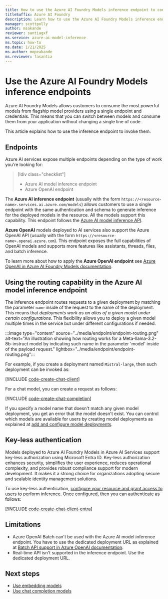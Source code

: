 ```yaml
---
title: How to use the Azure AI Foundry Models inference endpoint to consume models
titleSuffix: Azure AI Foundry
description: Learn how to use the Azure AI Foundry Models inference endpoint to consume models
manager: scottpolly
author: msakande
reviewer: santiagxf
ms.service: azure-ai-model-inference
ms.topic: how-to
ms.date: 1/21/2025
ms.author: mopeakande
ms.reviewer: fasantia
---
```


# Use the Azure AI Foundry Models inference endpoints

Azure AI Foundry Models allows customers to consume the most powerful models from flagship model providers using a single endpoint and credentials. This means that you can switch between models and consume them from your application without changing a single line of code.

This article explains how to use the inference endpoint to invoke them.

## Endpoints

Azure AI services expose multiple endpoints depending on the type of work you're looking for:

> [!div class="checklist"]
> * Azure AI model inference endpoint
> * Azure OpenAI endpoint

The **Azure AI inference endpoint** (usually with the form `https://<resource-name>.services.ai.azure.com/models`) allows customers to use a single endpoint with the same authentication and schema to generate inference for the deployed models in the resource. All the models support this capability. This endpoint follows the [Azure AI model inference API](.././reference/reference-model-inference-api.md). 

**Azure OpenAI** models deployed to AI services also support the Azure OpenAI API (usually with the form `https://<resource-name>.openai.azure.com`). This endpoint exposes the full capabilities of OpenAI models and supports more features like assistants, threads, files, and batch inference.

To learn more about how to apply the **Azure OpenAI endpoint** see [Azure OpenAI in Azure AI Foundry Models documentation](../../../ai-services/openai/overview.md).

## Using the routing capability in the Azure AI model inference endpoint

The inference endpoint routes requests to a given deployment by matching the parameter `name` inside of the request to the name of the deployment. This means that *deployments work as an alias of a given model under certain configurations*. This flexibility allows you to deploy a given model multiple times in the service but under different configurations if needed.

:::image type="content" source="../media/endpoint/endpoint-routing.png" alt-text="An illustration showing how routing works for a Meta-llama-3.2-8b-instruct model by indicating such name in the parameter 'model' inside of the payload request." lightbox="../media/endpoint/endpoint-routing.png":::

For example, if you create a deployment named `Mistral-large`, then such deployment can be invoked as:

[!INCLUDE [code-create-chat-client](../includes/code-create-chat-client.md)]

For a chat model, you can create a request as follows:

[!INCLUDE [code-create-chat-completion](../includes/code-create-chat-completion.md)]

If you specify a model name that doesn't match any given model deployment, you get an error that the model doesn't exist. You can control which models are available for users by creating model deployments as explained at [add and configure model deployments](create-model-deployments.md).

## Key-less authentication

Models deployed to Azure AI Foundry Models in Azure AI Services support key-less authorization using Microsoft Entra ID. Key-less authorization enhances security, simplifies the user experience, reduces operational complexity, and provides robust compliance support for modern development. It makes it a strong choice for organizations adopting secure and scalable identity management solutions.

To use key-less authentication, [configure your resource and grant access to users](configure-entra-id.md) to perform inference. Once configured, then you can authenticate as follows:

[!INCLUDE [code-create-chat-client-entra](../includes/code-create-chat-client-entra.md)]

## Limitations

* Azure OpenAI Batch can't be used with the Azure AI model inference endpoint. You have to use the dedicated deployment URL as explained at [Batch API support in Azure OpenAI documentation](../../../ai-services/openai/how-to/batch.md#api-support).
* Real-time API isn't supported in the inference endpoint. Use the dedicated deployment URL.

## Next steps

* [Use embedding models](use-embeddings.md)
* [Use chat completion models](use-chat-completions.md)
